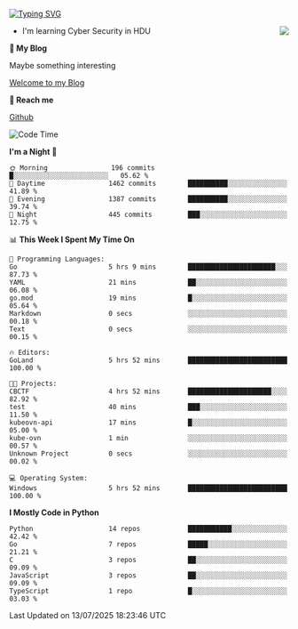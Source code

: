 [![Typing SVG](https://readme-typing-svg.herokuapp.com?font=Fira+Code&pause=1000&random=false&width=450&height=60&lines=Hello+%F0%9F%91%8B%F0%9F%8F%BB;I'm+JBNRZ)](https://git.io/typing-svg)

<a href="#">
  <img align="right" src="https://github-readme-stats.vercel.app/api?username=JBNRZ&show_icons=true&bg_color=15,f2f7fd,E0EAFC" />
</a>

- I'm learning Cyber Security in HDU

 **🌱 My Blog**

Maybe something interesting

[Welcome to my Blog](https://jbnrz.com.cn/)

 **💬 Reach me** 

[Github](https://github.com/JBNRZ)


<!--START_SECTION:waka-->
![Code Time](http://img.shields.io/badge/Code%20Time-1%2C309%20hrs%2032%20mins-blue)

**I'm a Night 🦉** 

```text
🌞 Morning                196 commits         █░░░░░░░░░░░░░░░░░░░░░░░░   05.62 % 
🌆 Daytime                1462 commits        ██████████░░░░░░░░░░░░░░░   41.89 % 
🌃 Evening                1387 commits        ██████████░░░░░░░░░░░░░░░   39.74 % 
🌙 Night                  445 commits         ███░░░░░░░░░░░░░░░░░░░░░░   12.75 % 
```


📊 **This Week I Spent My Time On** 

```text
💬 Programming Languages: 
Go                       5 hrs 9 mins        ██████████████████████░░░   87.73 % 
YAML                     21 mins             ██░░░░░░░░░░░░░░░░░░░░░░░   06.08 % 
go.mod                   19 mins             █░░░░░░░░░░░░░░░░░░░░░░░░   05.64 % 
Markdown                 0 secs              ░░░░░░░░░░░░░░░░░░░░░░░░░   00.18 % 
Text                     0 secs              ░░░░░░░░░░░░░░░░░░░░░░░░░   00.15 % 

🔥 Editors: 
GoLand                   5 hrs 52 mins       █████████████████████████   100.00 % 

🐱‍💻 Projects: 
CBCTF                    4 hrs 52 mins       █████████████████████░░░░   82.92 % 
test                     40 mins             ███░░░░░░░░░░░░░░░░░░░░░░   11.50 % 
kubeovn-api              17 mins             █░░░░░░░░░░░░░░░░░░░░░░░░   05.00 % 
kube-ovn                 1 min               ░░░░░░░░░░░░░░░░░░░░░░░░░   00.57 % 
Unknown Project          0 secs              ░░░░░░░░░░░░░░░░░░░░░░░░░   00.02 % 

💻 Operating System: 
Windows                  5 hrs 52 mins       █████████████████████████   100.00 % 
```

**I Mostly Code in Python** 

```text
Python                   14 repos            ███████████░░░░░░░░░░░░░░   42.42 % 
Go                       7 repos             █████░░░░░░░░░░░░░░░░░░░░   21.21 % 
C                        3 repos             ██░░░░░░░░░░░░░░░░░░░░░░░   09.09 % 
JavaScript               3 repos             ██░░░░░░░░░░░░░░░░░░░░░░░   09.09 % 
TypeScript               1 repo              █░░░░░░░░░░░░░░░░░░░░░░░░   03.03 % 
```




 Last Updated on 13/07/2025 18:23:46 UTC
<!--END_SECTION:waka-->
